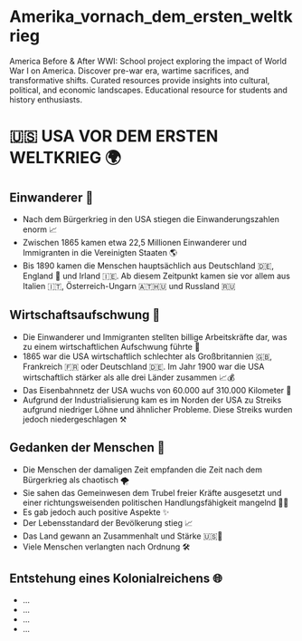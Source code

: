 # Amerika_vornach_dem_ersten_weltkrieg
America Before &amp; After WWI: School project exploring the impact of World War I on America. Discover pre-war era, wartime sacrifices, and transformative shifts. Curated resources provide insights into cultural, political, and economic landscapes. Educational resource for students and history enthusiasts.


# 🇺🇸 USA VOR DEM ERSTEN WELTKRIEG 🌍

## Einwanderer 🗽

- Nach dem Bürgerkrieg in den USA stiegen die Einwanderungszahlen enorm 📈
- Zwischen 1865 kamen etwa 22,5 Millionen Einwanderer und Immigranten in die Vereinigten Staaten 🌎
- Bis 1890 kamen die Menschen hauptsächlich aus Deutschland 🇩🇪, England 🏴󠁧󠁢󠁥󠁮󠁧󠁿 und Irland 🇮🇪. Ab diesem Zeitpunkt kamen sie vor allem aus Italien 🇮🇹, Österreich-Ungarn 🇦🇹🇭🇺 und Russland 🇷🇺

## Wirtschaftsaufschwung 💼

- Die Einwanderer und Immigranten stellten billige Arbeitskräfte dar, was zu einem wirtschaftlichen Aufschwung führte 💪
- 1865 war die USA wirtschaftlich schlechter als Großbritannien 🇬🇧, Frankreich 🇫🇷 oder Deutschland 🇩🇪. Im Jahr 1900 war die USA wirtschaftlich stärker als alle drei Länder zusammen 📈💰
- Das Eisenbahnnetz der USA wuchs von 60.000 auf 310.000 Kilometer 🚂
- Aufgrund der Industrialisierung kam es im Norden der USA zu Streiks aufgrund niedriger Löhne und ähnlicher Probleme. Diese Streiks wurden jedoch niedergeschlagen ⚒️

## Gedanken der Menschen 💭

- Die Menschen der damaligen Zeit empfanden die Zeit nach dem Bürgerkrieg als chaotisch 🌪️
- Sie sahen das Gemeinwesen dem Trubel freier Kräfte ausgesetzt und einer richtungsweisenden politischen Handlungsfähigkeit mangelnd 🤷‍♂️
- Es gab jedoch auch positive Aspekte ✨
- Der Lebensstandard der Bevölkerung stieg 📈
- Das Land gewann an Zusammenhalt und Stärke 🇺🇸🤝
- Viele Menschen verlangten nach Ordnung 🛠️

## Entstehung eines Kolonialreichens 🌐

- ...
- ...
- ...
- ...
